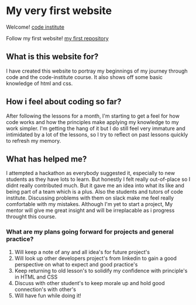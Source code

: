 # My very first website

Welcome! [code institute](https://codeinstitute.net)

Follow my first website! [my first repository](https://keepkindling.github.io/my-first-repository/)

## What is this website for?

I have created this website to portray my beginnings of my journey through code and the code-institute course. It also shows off some basic knowledge of html and css. 

## How i feel about coding so far?

After following the lessons for a month, I'm starting to get a feel for how code works and how the principles make applying my knowledge to my work simpler. I'm getting the hang of it but I do still feel very immature and intimidated by a lot of the lessons, so I try to reflect on past lessons quickly to refresh my memory.

## What has helped me?

I attempted a hackathon as everybody suggested it, especially to new students as they have lots to learn. But honestly I felt really out-of-place so I didnt really contributed much. But it gave me an idea into what its like and being part of a team which is a plus. Also the students and tutors of code institute. Discussing problems with them on slack make me feel really comfortable with my mistakes. Although I'm yet to start a project, My mentor will give me great insight and will be irreplacable as i progress throught this course.

### What are my plans going forward for projects and general practice?

1. Will keep a note of any and all idea's for future project's
2. Will look up other developers project's from linkedin to gain a good perspective on what to expect and good practice's
3. Keep returning to old lesson's to solidify my confidence with principle's in HTML and CSS
4. Discuss with other student's to keep morale up and hold good connection's with other's 
4. Will have fun while doing it!
